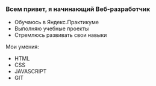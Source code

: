 ### Всем привет, я начинающий Веб-разработчик

* Обучаюсь в Яндекс.Практикуме
* Выполняю учебные проекты
* Стремлюсь развивать свои навыки

Мои умения:

* HTML
* CSS
* JAVASCRIPT
* GIT
